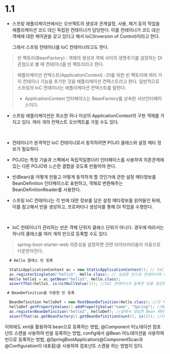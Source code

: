 # 1.1

+ 스프링 애플리케이션에서는 오브젝트의 생성과 관계설정, 사용, 제거 등의 작업을 애플리케이션 코드 대신 독립된 컨테이너가 담당한다. 이를 컨테이너가 코드 대신 객체에 대한 제어권을 갖고 있다고 해서 IoC(Inversion of Control)이라고 한다. 



  그래서 스프링 컨테이너를 IoC 컨테이너라고도 한다.



> 빈 팩토리(BeanFactory) : 객체의 생성과 객체 사이의 생명주기를 설정하는 DI 관점으로 볼 때 컨테이너를 빈 팩토리라고 한다. 

> 애플리케이션 컨텍스트(ApplicationContext) : DI를 위한 빈 팩토리에 여러 가지 컨테이너 기능을 추가한 것을 애플리케이션 컨텍스트라고 한다. 일반적으로 스프링의 IoC 컨테이너는 애플리케이션 컨텍스트를 말한다.
>
> + ApplicationContext 인터페이스는 BeanFactory를 상속한 서브인터페이스이다.

+ 스프링 애플리케이션은 최소한 하나 이상의 ApplicationContext의 구현 객체를 가지고 있다. 여러 개의 컨텍스트 오브젝트를 가질 수도 있다.

<br>

+ 컨테이너가 본격적인 IoC 컨테이너로서 동작하려면 POJO 클래스와 설정 메타 정보가 필요하다.



+ POJO는 특정 기술과 스펙에서 독립적일뿐더러 인터페이스를 사용하여 의존관계에 있는 다른 POJO와 느슨한 결합을 갖도록 만들어야 한다.

+ 빈(Bean)을 어떻게 만들고 어떻게 동작하게 할 것인가에 관한 설정 메타정보를 BeanDefinition 인터페이스로 표현하고, 객체로 변환해주는 BeanDefinitionReader를 사용한다.

+ 스프링 IoC 컨테이너는 각 빈에 대한 정보를 담은 설정 메타정보를 읽어들인 뒤에, 이를 참고해서 빈을 생성하고, 프로퍼티나 생성자를 통해 DI 작업을 수행한다.

<br>

+ IoC 컨테이너가 관리하는 빈은 객체 단위지 클래스 단위가 아니다. 경우에 따라서는 하나의 클래스를 여러 개의 빈으로 등록할 수도 있다.

> spring-boot-starter-web 의존성을 설정하면 관련 라이브러리들이 자동으로 다운받아진다.

  

  ```java
    # Hello 클래스 빈 등록
  
    StaticApplicationContext ac = new StaticApplicationContext(); // IoC 컨테이너 생성. 생성과 동시에 컨테이너로 동작한다.
    ac.registerSingleton("hello1", Hello.class); // 싱글톤 빈으로 컨테이너에 등록된다.
    Hello hello1 = ac.getBean("hello1", Hello.class); 
    assertThat(hello1, is(nitNullValue())); //IoC 컨테이너가 등록한 빈을 생성했는지 확인하기 위해 빈을 요청하고 Null이 아닌지 확인한다.
  ```

  ```java
   # BeanDefinition을 이용한 빈 등록
  
    BeanDefinition helloDef = new RootBeanDefinition(Hello.class); //빈 메타정보를 담은 객체를 만든다. Bean 클래스는 Hello로 지정한다.
    helloDef.getPropertyValues().addPropertyValue("name", "Spring"); //Bean의 name 프로퍼티에 들어갈 값을 지정한다.
    ac.registerBeanDefinition("hello2", helloDef); //앞에서 생성한 Bean 메타정보를 hello2라는 이름을 가진 빈으로 해서 등록한다.
    assertThat(ac.getBeanFactory().getBeanDefinitionCount(), is(2)); //IoC 컨테이너에서 등록된 빈 설정 메타 정보를 가져올 수도 있다.
  ```

이외에도 xml을 활용하여 bean으로 등록하는 방법, @Component 어노테이션 컴포넌트 스캔을 사용하여 빈을 등록하는 방법, config에서 @Bean 어노테이션을 사용하여 빈으로 등록하는 방법, @SpringBootApplication(@ComponentScan과 @Configuration이 내포됨)을 사용하여 컴포넌트 스캔을 하는 방법이 있다.